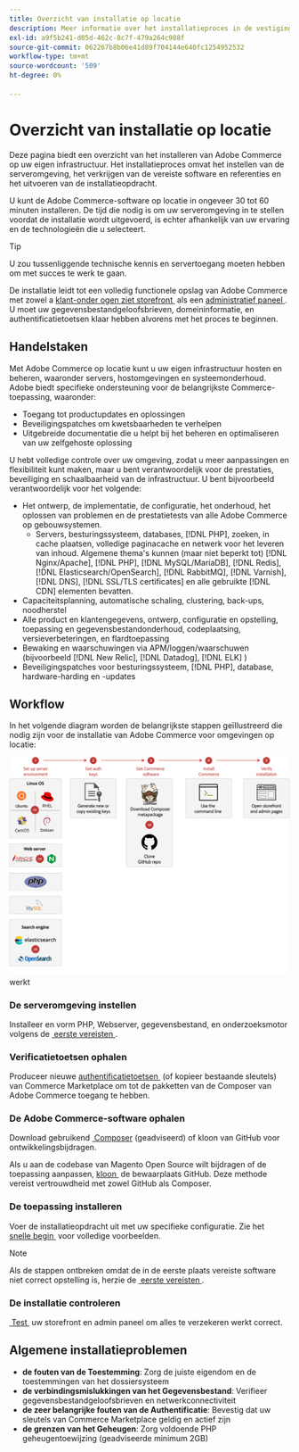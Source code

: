```yaml
---
title: Overzicht van installatie op locatie
description: Meer informatie over het installatieproces in de vestiging van Adobe Commerce. Ontdek serververeisten, opstellingsstappen, en plaatsing beste praktijken.
exl-id: a9f5b241-d05d-462c-8c7f-479a264c988f
source-git-commit: 062267b8b06e41d89f704144e640fc1254952532
workflow-type: tm+mt
source-wordcount: '509'
ht-degree: 0%

---
```



# Overzicht van installatie op locatie

Deze pagina biedt een overzicht van het installeren van Adobe Commerce op uw eigen infrastructuur. Het installatieproces omvat het instellen van de serveromgeving, het verkrijgen van de vereiste software en referenties en het uitvoeren van de installatieopdracht.

U kunt de Adobe Commerce-software op locatie in ongeveer 30 tot 60 minuten installeren. De tijd die nodig is om uw serveromgeving in te stellen voordat de installatie wordt uitgevoerd, is echter afhankelijk van uw ervaring en de technologieën die u selecteert.

>[!TIP]
>
>U zou tussenliggende technische kennis en servertoegang moeten hebben om met succes te werk te gaan.

De installatie leidt tot een volledig functionele opslag van Adobe Commerce met zowel a [&#x200B; klant-onder ogen ziet storefront &#x200B;](https://experienceleague.adobe.com/nl/docs/commerce-admin/start/storefront/storefront) als een [&#x200B; administratief paneel &#x200B;](https://experienceleague.adobe.com/nl/docs/commerce-admin/start/admin/admin). U moet uw gegevensbestandgeloofsbrieven, domeininformatie, en authentificatietoetsen klaar hebben alvorens met het proces te beginnen.

## Handelstaken

Met Adobe Commerce op locatie kunt u uw eigen infrastructuur hosten en beheren, waaronder servers, hostomgevingen en systeemonderhoud. Adobe biedt specifieke ondersteuning voor de belangrijkste Commerce-toepassing, waaronder:

- Toegang tot productupdates en oplossingen
- Beveiligingspatches om kwetsbaarheden te verhelpen
- Uitgebreide documentatie die u helpt bij het beheren en optimaliseren van uw zelfgehoste oplossing

U hebt volledige controle over uw omgeving, zodat u meer aanpassingen en flexibiliteit kunt maken, maar u bent verantwoordelijk voor de prestaties, beveiliging en schaalbaarheid van de infrastructuur. U bent bijvoorbeeld verantwoordelijk voor het volgende:

- Het ontwerp, de implementatie, de configuratie, het onderhoud, het oplossen van problemen en de prestatietests van alle Adobe Commerce op gebouwsystemen.
   - Servers, besturingssysteem, databases, [!DNL PHP], zoeken, in cache plaatsen, volledige paginacache en netwerk voor het leveren van inhoud. Algemene thema&#39;s kunnen (maar niet beperkt tot) [!DNL Nginx/Apache], [!DNL PHP], [!DNL MySQL/MariaDB], [!DNL Redis], [!DNL Elasticsearch/OpenSearch], [!DNL RabbitMQ], [!DNL Varnish], [!DNL DNS], [!DNL SSL/TLS certificates] en alle gebruikte [!DNL CDN] elementen bevatten.
- Capaciteitsplanning, automatische schaling, clustering, back-ups, noodherstel
- Alle product en klantengegevens, ontwerp, configuratie en opstelling, toepassing en gegevensbestandonderhoud, codeplaatsing, versieverbeteringen, en flardtoepassing
- Bewaking en waarschuwingen via APM/loggen/waarschuwen (bijvoorbeeld [!DNL New Relic], [!DNL Datadog], [!DNL ELK] )
- Beveiligingspatches voor besturingssysteem, [!DNL PHP], database, hardware-harding en -updates

## Workflow

In het volgende diagram worden de belangrijkste stappen geïllustreerd die nodig zijn voor de installatie van Adobe Commerce voor omgevingen op locatie:

![&#x200B; hoe de installatie &#x200B;](../assets/installation/on-premises-install.drawio.svg) werkt

### De serveromgeving instellen

Installeer en vorm PHP, Webserver, gegevensbestand, en onderzoeksmotor volgens de [&#x200B; eerste vereisten &#x200B;](prerequisites/overview.md).

### Verificatietoetsen ophalen

Produceer nieuwe [&#x200B; authentificatietoetsen &#x200B;](prerequisites/authentication-keys.md) (of kopieer bestaande sleutels) van Commerce Marketplace om tot de pakketten van de Composer van Adobe Commerce toegang te hebben.

### De Adobe Commerce-software ophalen

Download gebruikend [&#x200B; Composer &#x200B;](prerequisites/commerce.md) (geadviseerd) of kloon van GitHub voor ontwikkelingsbijdragen.

Als u aan de codebase van Magento Open Source wilt bijdragen of de toepassing aanpassen, [&#x200B; kloon &#x200B;](https://developer.adobe.com/commerce/contributor/guides/install/clone-repository/) de bewaarplaats GitHub. Deze methode vereist vertrouwdheid met zowel GitHub als Composer.

### De toepassing installeren

Voer de installatieopdracht uit met uw specifieke configuratie. Zie het [&#x200B; snelle begin &#x200B;](composer.md) voor volledige voorbeelden.

>[!NOTE]
>
>Als de stappen ontbreken omdat de in de eerste plaats vereiste software niet correct opstelling is, herzie de [&#x200B; eerste vereisten &#x200B;](prerequisites/overview.md).

### De installatie controleren

[&#x200B; Test &#x200B;](next-steps/verify.md) uw storefront en admin paneel om alles te verzekeren werkt correct.

## Algemene installatieproblemen

- **de fouten van de Toestemming**: Zorg de juiste eigendom en de toestemmingen van het dossiersysteem
- **de verbindingsmislukkingen van het Gegevensbestand**: Verifieer gegevensbestandgeloofsbrieven en netwerkconnectiviteit
- **de zeer belangrijke fouten van de Authentificatie**: Bevestig dat uw sleutels van Commerce Marketplace geldig en actief zijn
- **de grenzen van het Geheugen**: Zorg voldoende PHP geheugentoewijzing (geadviseerde minimum 2GB)
